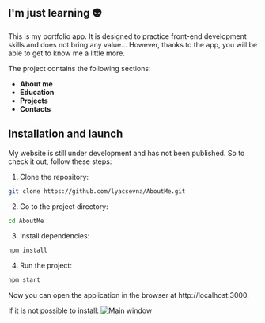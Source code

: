 ## I'm just learning 👽

This is my portfolio app. It is designed to practice front-end development skills and does not bring any value... However, thanks to the app, you will be able to get to know me a little more.

The project contains the following sections:

- **About me**
- **Education**
- **Projects**
- **Contacts**

## Installation and launch

My website is still under development and has not been published. So to check it out, follow these steps:

1. Clone the repository:

```bash
git clone https://github.com/lyacsevna/AboutMe.git
```

2. Go to the project directory:

```bash
cd AboutMe
```
3. Install dependencies:

```bash
npm install
```
4. Run the project:

```bash
npm start
```

Now you can open the application in the browser at http://localhost:3000.


If it is not possible to install:
<image src="https://github.com/lyacsevna/AboutMe/blob/main/src/images/mainpicture.png?raw=true" alt=" Main window ">